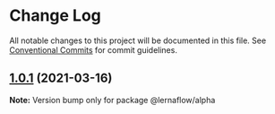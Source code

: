 # Change Log

All notable changes to this project will be documented in this file.
See [Conventional Commits](https://conventionalcommits.org) for commit guidelines.

## [1.0.1](https://github.com/augustVino/lerna-flow/compare/v1.0.1-alpha.3...v1.0.1) (2021-03-16)

**Note:** Version bump only for package @lernaflow/alpha
